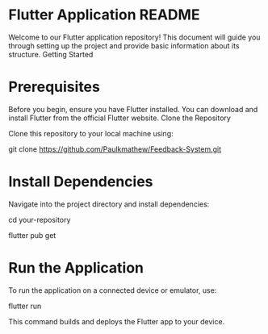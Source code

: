# Flutter Application README

Welcome to our Flutter application repository! This document will guide you through setting up the project and provide basic information about its structure.
Getting Started
# Prerequisites

Before you begin, ensure you have Flutter installed. You can download and install Flutter from the official Flutter website.
Clone the Repository

Clone this repository to your local machine using:



git clone https://github.com/Paulkmathew/Feedback-System.git

# Install Dependencies

Navigate into the project directory and install dependencies:



cd your-repository 

flutter pub get

# Run the Application

To run the application on a connected device or emulator, use:

flutter run

This command builds and deploys the Flutter app to your device.

